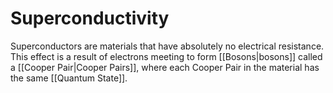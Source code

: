 # Superconductivity
Superconductors are materials that have absolutely no electrical resistance. This effect is a result of electrons meeting to form [[Bosons|bosons]] called a [[Cooper Pair|Cooper Pairs]], where each Cooper Pair in the material has the same [[Quantum State]].